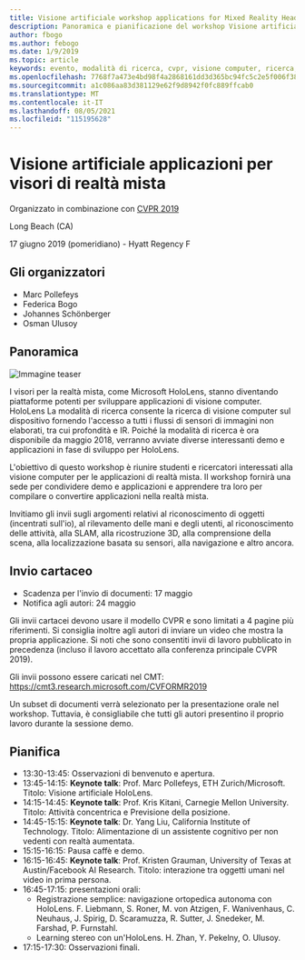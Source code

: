 ```yaml
---
title: Visione artificiale workshop applications for Mixed Reality Headsets at CVPR 2019 (Applicazioni per visori di realtà mista) in CVPR 2019
description: Panoramica e pianificazione del workshop Visione artificiale applicazioni per visori di realtà mista, che verrà recapitato alla conferenza CVPR di giugno 2019.
author: fbogo
ms.author: febogo
ms.date: 1/9/2019
ms.topic: article
keywords: evento, modalità di ricerca, cvpr, visione computer, ricerca, HoloLens
ms.openlocfilehash: 7768f7a473e4bd98f4a2868161dd3d365bc94fc5c2e5f006f382046b680749a3
ms.sourcegitcommit: a1c086aa83d381129e62f9d8942f0fc889ffcab0
ms.translationtype: MT
ms.contentlocale: it-IT
ms.lasthandoff: 08/05/2021
ms.locfileid: "115195628"
---
```

# <a name="computer-vision-applications-for-mixed-reality-headsets"></a>Visione artificiale applicazioni per visori di realtà mista

Organizzato in combinazione con [CVPR 2019](https://cvpr2019.thecvf.com/)

Long Beach (CA)

17 giugno 2019 (pomeridiano) - Hyatt Regency F


## <a name="organizers"></a>Gli organizzatori
* Marc Pollefeys
* Federica Bogo
* Johannes Schönberger
* Osman Ulusoy

## <a name="overview"></a>Panoramica

![Immagine teaser](images/cvpr2019_teaser2.jpg)

I visori per la realtà mista, come Microsoft HoloLens, stanno diventando piattaforme potenti per sviluppare applicazioni di visione computer. HoloLens La modalità di ricerca consente la ricerca di visione computer sul dispositivo fornendo l'accesso a tutti i flussi di sensori di immagini non elaborati, tra cui profondità e IR. Poiché la modalità di ricerca è ora disponibile da maggio 2018, verranno avviate diverse interessanti demo e applicazioni in fase di sviluppo per HoloLens. 

L'obiettivo di questo workshop è riunire studenti e ricercatori interessati alla visione computer per le applicazioni di realtà mista. Il workshop fornirà una sede per condividere demo e applicazioni e apprendere tra loro per compilare o convertire applicazioni nella realtà mista. 

Invitiamo gli invii sugli argomenti relativi al riconoscimento di oggetti (incentrati sull'io), al rilevamento delle mani e degli utenti, al riconoscimento delle attività, alla SLAM, alla ricostruzione 3D, alla comprensione della scena, alla localizzazione basata su sensori, alla navigazione e altro ancora.

## <a name="paper-submission"></a>Invio cartaceo
* Scadenza per l'invio di documenti: 17 maggio
* Notifica agli autori: 24 maggio

Gli invii cartacei devono usare il modello CVPR e sono limitati a 4 pagine più riferimenti. Si consiglia inoltre agli autori di inviare un video che mostra la propria applicazione.
Si noti che sono consentiti invii di lavoro pubblicato in precedenza (incluso il lavoro accettato alla conferenza principale CVPR 2019). 

Gli invii possono essere caricati nel CMT: https://cmt3.research.microsoft.com/CVFORMR2019

Un subset di documenti verrà selezionato per la presentazione orale nel workshop. Tuttavia, è consigliabile che tutti gli autori presentino il proprio lavoro durante la sessione demo.


## <a name="schedule"></a>Pianifica
* 13:30-13:45: Osservazioni di benvenuto e apertura.
* 13:45-14:15: **Keynote talk**: Prof. Marc Pollefeys, ETH Zurich/Microsoft. Titolo: Visione artificiale HoloLens.
* 14:15-14:45: **Keynote talk**: Prof. Kris Kitani, Carnegie Mellon University. Titolo: Attività concentrica e Previsione della posizione.
* 14:45-15:15: **Keynote talk**: Dr. Yang Liu, California Institute of Technology. Titolo: Alimentazione di un assistente cognitivo per non vedenti con realtà aumentata.
* 15:15-16:15: Pausa caffè e demo.
* 16:15-16:45: **Keynote talk**: Prof. Kristen Grauman, University of Texas at Austin/Facebook AI Research. Titolo: interazione tra oggetti umani nel video in prima persona.
* 16:45-17:15: presentazioni orali:
    * Registrazione semplice: navigazione ortopedica autonoma con HoloLens. F. Liebmann, S. Roner, M. von Atzigen, F. Wanivenhaus, C. Neuhaus, J. Spirig, D. Scaramuzza, R. Sutter, J. Snedeker, M. Farshad, P. Furnstahl.
    * Learning stereo con un'HoloLens. H. Zhan, Y. Pekelny, O. Ulusoy.
* 17:15-17:30: Osservazioni finali.

